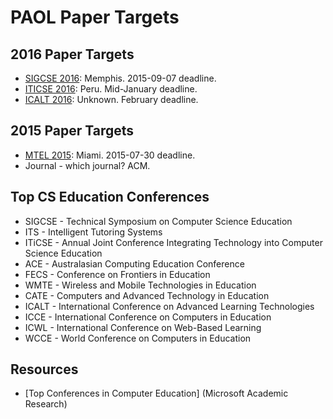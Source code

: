 # PAOL Paper Targets

## 2016 Paper Targets

* [SIGCSE 2016]: Memphis. 2015-09-07 deadline.
* [ITICSE 2016]: Peru. Mid-January deadline.
* [ICALT 2016]: Unknown. February deadline.

[SIGCSE 2016]: http://conference.researchbib.com/?action=viewEventDetails&eventid=25098&uid=r2791a
[ITICSE 2016]: https://www.google.com/webhp?sourceid=chrome-instant&ion=1&espv=2&ie=UTF-8#q=iticse%202016
[ICALT 2016]: http://www.ask4research.info/icalt/2016/

## 2015 Paper Targets

* [MTEL 2015]: Miami. 2015-07-30 deadline.
* Journal - which journal? ACM.

[MTEL 2015]: http://mtel.hsw-hameln.de/CfP_MTEL_2015.pdf

## Top CS Education Conferences

* SIGCSE - Technical Symposium on Computer Science Education
* ITS - Intelligent Tutoring Systems
* ITiCSE - Annual Joint Conference Integrating Technology into Computer Science Education
* ACE - Australasian Computing Education Conference
* FECS - Conference on Frontiers in Education
* WMTE - Wireless and Mobile Technologies in Education
* CATE - Computers and Advanced Technology in Education
* ICALT - International Conference on Advanced Learning Technologies
* ICCE - International Conference on Computers in Education
* ICWL - International Conference on Web-Based Learning
* WCCE - World Conference on Computers in Education

## Resources
* [Top Conferences in Computer Education] (Microsoft Academic Research)

[Microsoft Academic Research]: http://academic.research.microsoft.com/RankList?entitytype=3&topdomainid=2&subdomainid=23&orderby=1
